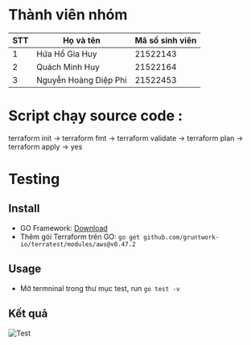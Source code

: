 # Thành viên nhóm #
| STT | Họ và tên          | Mã số sinh viên |
|-----|--------------------|-----------------|
| 1   | Hứa Hồ Gia Huy      | 21522143        |
| 2   | Quách Minh Huy      | 21522164        |
| 3   | Nguyễn Hoàng Diệp Phi|21522453  |

# Script chạy source code : #

terraform init -> terraform fmt -> terraform validate -> terraform plan -> terraform apply -> yes

# Testing

## Install
- GO Framework: [Download](https://go.dev/doc/install)
- Thêm gói Terraform trên GO: `go get github.com/gruntwork-io/terratest/modules/aws@v0.47.2`

## Usage
- Mở termninal trong thư mục test, run `go test -v`

## Kết quả
![Test](https://drive.google.com/file/d/1rhkWTQnex8tCd6K1uwuTCnQCeOxiMQWf/view?usp=sharing)



